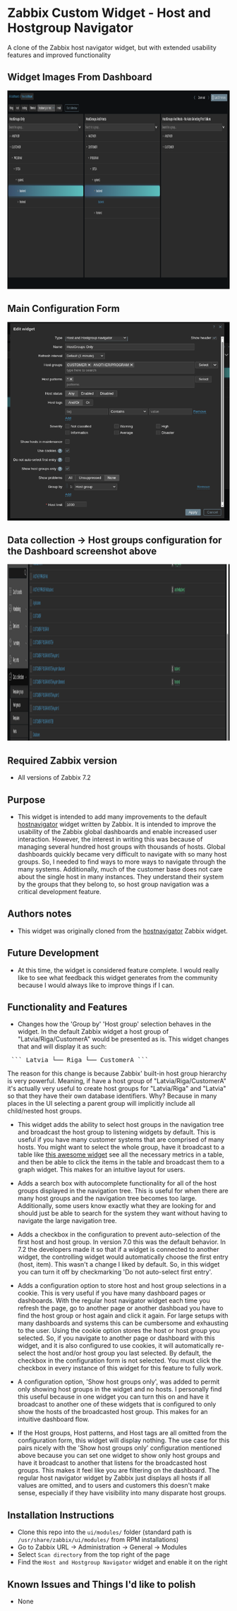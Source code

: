 # Zabbix Custom Widget - Host and Hostgroup Navigator
A clone of the Zabbix host navigator widget, but with extended usability features and improved functionality

## Widget Images From Dashboard

<img src="screenshots/Dashboard.png" width="750" height="450" />

## Main Configuration Form

<img src="screenshots/Configuration.png" width="525" height="450" />

## Data collection -> Host groups configuration for the Dashboard screenshot above

<img src="screenshots/DataCollection_HostGroups.png" width="900" height="400" />


## Required Zabbix version

 - All versions of Zabbix 7.2

## Purpose

- This widget is intended to add many improvements to the default [hostnavigator](https://www.zabbix.com/documentation/current/en/manual/web_interface/frontend_sections/dashboards/widgets/host_navigator) widget written by Zabbix. It is intended to improve the usability of the Zabbix global dashboards and enable increased user interaction. However, the interest in writing this was because of managing several hundred host groups with thousands of hosts. Global dashboards quickly became very difficult to navigate with so many host groups. So, I needed to find ways to more ways to navigate through the many systems. Additionally, much of the customer base does not care about the single host in many instances. They understand their system by the groups that they belong to, so host group navigation was a critical development feature.

## Authors notes

- This widget was originally cloned from the [hostnavigator](https://www.zabbix.com/documentation/current/en/manual/web_interface/frontend_sections/dashboards/widgets/host_navigator) Zabbix widget.

## Future Development

- At this time, the widget is considered feature complete. I would really like to see what feedback this widget generates from the community because I would always like to improve things if I can.

## Functionality and Features

 - Changes how the 'Group by' 'Host group' selection behaves in the widget. In the default Zabbix widget a host group of "Latvia/Riga/CustomerA" would be presented as is. This widget changes that and will display it as such:

<pre> ``` Latvia └── Riga └── CustomerA ``` </pre>

The reason for this change is because Zabbix' built-in host group hierarchy is very powerful. Meaning, if have a host group of "Latvia/Riga/CustomerA" it's actually very useful to create host groups for "Latvia/Riga" and "Latvia" so that they have their own database identifiers. Why? Because in many places in the UI selecting a parent group will implicitly include all child/nested host groups. 

- This widget adds the ability to select host groups in the navigation tree and broadcast the host group to listening widgets by default. This is useful if you have many customer systems that are comprised of many hosts. You might want to select the whole group, have it broadcast to a table like [this awesome widget](https://github.com/gryan337/zabbix-widgets-table) see all the necessary metrics in a table, and then be able to click the items in the table and broadcast them to a graph widget. This makes for an intuitive layout for users.

- Adds a search box with autocomplete functionality for all of the host groups displayed in the navigation tree. This is useful for when there are many host groups and the navigation tree becomes too large. Additionally, some users know exactly what they are looking for and should just be able to search for the system they want without having to navigate the large navigation tree.

- Adds a checkbox in the configuration to prevent auto-selection of the first host and host group. In version 7.0 this was the default behavior. In 7.2 the developers made it so that if a widget is connected to another widget, the controlling widget would automatically choose the first entry (host, item). This wasn't a change I liked by default. So, in this widget you can turn it off by checkmarking 'Do not auto-select first entry'.

- Adds a configuration option to store host and host group selections in a cookie. This is very useful if you have many dashboard pages or dashboards. With the regular host navigator widget each time you refresh the page, go to another page or another dashboad you have to find the host group or host again and click it again. For large setups with many dashboards and systems this can be cumbersome and exhausting to the user. Using the cookie option stores the host or host group you selected. So, if you navigate to another page or dashboard with this widget, and it is also configured to use cookies, it will automatically re-select the host and/or host group you last selected. By default, the checkbox in the configuration form is not selected. You must click the checkbox in every instance of this widget for this feature to fully work.

- A configuration option, 'Show host groups only', was added to permit only showing host groups in the widget and no hosts. I personally find this useful because in one widget you can turn this on and have it broadcast to another one of these widgets that is configured to only show the hosts of the broadcasted host group. This makes for an intuitive dashboard flow.

- If the Host groups, Host patterns, and Host tags are all omitted from the configuration form, this widget will display nothing. The use case for this pairs nicely with the 'Show host groups only' configuration mentioned above because you can set one widget to show only host groups and have it broadcast to another that listens for the broadcasted host groups. This makes it feel like you are filtering on the dashboard. The regular host navigator widget by Zabbix just displays all hosts if all values are omitted, and to users and customers this doesn't make sense, especially if they have visibility into many disparate host groups.


## Installation Instructions

 - Clone this repo into the `ui/modules/` folder (standard path is `/usr/share/zabbix/ui/modules/` from RPM installations)
 - Go to Zabbix URL -> Administration -> General -> Modules
 - Select `Scan directory` from the top right of the page
 - Find the `Host and Hostgroup Navigator` widget and enable it on the right

## Known Issues and Things I'd like to polish

- None

